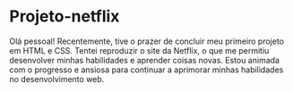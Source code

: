 # Projeto-netflix
Olá pessoal! Recentemente, tive o prazer de concluir meu primeiro projeto em HTML e CSS. Tentei reproduzir o site da Netflix, o que me permitiu desenvolver minhas habilidades e aprender coisas novas. Estou animada com o progresso e ansiosa para continuar a aprimorar minhas habilidades no desenvolvimento web.

